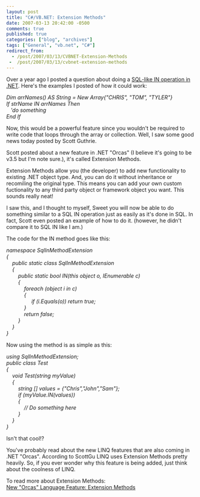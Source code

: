 ```yaml
---
layout: post
title: "C#/VB.NET: Extension Methods"
date: 2007-03-13 20:42:00 -0500
comments: true
published: true
categories: ["blog", "archives"]
tags: ["General", "vb.net", "C#"]
redirect_from: 
  - /post/2007/03/13/CVBNET-Extension-Methods
 -  /post/2007/03/13/cvbnet-extension-methods
---
```

<!-- more -->
<p>
Over a year ago I posted a question about doing a <a href="/Blog/Post.aspx?PostID=601">SQL-like IN operation in .NET</a>. Here&#39;s the examples I posted of how it could work:
</p>
<p>
<em>Dim arrNames() AS String = New Array{&quot;CHRIS&quot;, &quot;TOM&quot;, &quot;TYLER&quot;}<br />
If strName IN arrNames Then<br />
&nbsp;&nbsp; &#39;do something<br />
End If</em>
</p>
<p>
Now, this would be a powerful feature since you wouldn&#39;t be required to write code that loops through the array or collection. Well, I saw some good news today posted by Scott Guthrie.
</p>
<p>
Scott posted about a new feature in .NET &quot;Orcas&quot; (I believe it&#39;s going to be v3.5 but I&#39;m note sure.), it&#39;s called Extension Methods.
</p>
<p>
Extension Methods allow you (the developer) to add new functionality to existing .NET object type. And, you can do it without inheritance or recomiling the original type. This means you can add your own custom fuctionality to any third party object or framework object you want. This sounds really neat!
</p>
<p>
I saw this, and I thought to myself, Sweet you will now be able to do something similar to a SQL IN operation just as easily as it&#39;s done in SQL. In fact, Scott even posted an example of how to do it. (however, he didn&#39;t compare it to SQL IN like I am.)
</p>
<p>
The code for the IN method goes like this:
</p>
<p>
<em>namespace SqlInMethodExtension<br />
{<br />
&nbsp;&nbsp;&nbsp; public static class SqlInMethodExtension<br />
&nbsp;&nbsp;&nbsp; {<br />
&nbsp;&nbsp;&nbsp;&nbsp;&nbsp;&nbsp;&nbsp; public static bool IN(this object o, IEnumerable c)<br />
&nbsp;&nbsp;&nbsp;&nbsp;&nbsp;&nbsp;&nbsp; {<br />
&nbsp;&nbsp;&nbsp;&nbsp;&nbsp;&nbsp;&nbsp;&nbsp;&nbsp;&nbsp;&nbsp; foreach (object i in c)<br />
&nbsp;&nbsp;&nbsp;&nbsp;&nbsp;&nbsp;&nbsp;&nbsp;&nbsp;&nbsp;&nbsp; {<br />
&nbsp;&nbsp;&nbsp;&nbsp;&nbsp;&nbsp;&nbsp;&nbsp;&nbsp;&nbsp;&nbsp;&nbsp;&nbsp;&nbsp;&nbsp;&nbsp; if (i.Equals(o)) return true;<br />
&nbsp;&nbsp;&nbsp;&nbsp;&nbsp;&nbsp;&nbsp;&nbsp;&nbsp;&nbsp;&nbsp; }<br />
&nbsp;&nbsp;&nbsp;&nbsp;&nbsp;&nbsp;&nbsp;&nbsp;&nbsp;&nbsp;&nbsp; return false;<br />
&nbsp;&nbsp;&nbsp;&nbsp;&nbsp;&nbsp;&nbsp; }<br />
&nbsp;&nbsp;&nbsp; }<br />
}</em>
</p>
<p>
Now using the method is as simple as this:
</p>
<p>
<em>using SqlInMethodExtension;<br />
public class Test<br />
{<br />
&nbsp;&nbsp;&nbsp; void Test(string myValue)<br />
&nbsp;&nbsp;&nbsp; {<br />
&nbsp;&nbsp;&nbsp;&nbsp;&nbsp;&nbsp;&nbsp; string [] values = {&quot;Chris&quot;,&quot;John&quot;,&quot;Sam&quot;};<br />
&nbsp;&nbsp;&nbsp;&nbsp;&nbsp;&nbsp;&nbsp; if (myValue.IN(values))<br />
&nbsp;&nbsp;&nbsp;&nbsp;&nbsp;&nbsp;&nbsp; {<br />
&nbsp;&nbsp;&nbsp;&nbsp;&nbsp;&nbsp;&nbsp;&nbsp;&nbsp;&nbsp;&nbsp; // Do something here<br />
&nbsp;&nbsp;&nbsp;&nbsp;&nbsp;&nbsp;&nbsp; }<br />
&nbsp;&nbsp;&nbsp; }<br />
}</em>
</p>
<p>
Isn&#39;t that cool!?
</p>
<p>
You&#39;ve probably read about the new LINQ features that are also coming in .NET &quot;Orcas&quot;. According to ScottGu LINQ uses Extension Methods pretty heavily. So, if you ever wonder why this feature is being added, just think about the coolness of LINQ.
</p>
<p>
To read more about Extension Methods:<br />
<a href="http://weblogs.asp.net/scottgu/archive/2007/03/13/new-orcas-language-feature-extension-methods.aspx">New &quot;Orcas&quot; Language Feature: Extension Methods</a><br />
</p>

